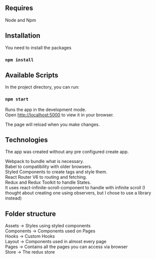 ## Requires
Node and Npm


## Installation

You need to install the packages
### `npm install`


## Available Scripts

In the project directory, you can run:


### `npm start`

Runs the app in the development mode.\
Open [http://localhost:5000](http://localhost:5000) to view it in your browser.

The page will reload when you make changes.

## Technologies

The app was created without any pre configured create app.

Webpack to bundle what is necessary.\
Babel to compatibility with older browsers.\
Styled Components to create tags and style them.\
React Router V6 to routing and fetching.\
Redux and Redux Toolkit to handle States.\
It uses react-infinite-scroll-component to handle with infinite scroll (I thought about creating one using observers, but I chose to use a library instead)


## Folder structure

Assets -> Styles using styled components\
Components -> Components used on Pages\
Hooks -> Custom Hooks\
Layout -> Components used in almost every page\
Pages -> Contains all the pages you can access via browser\
Store -> The redux store
